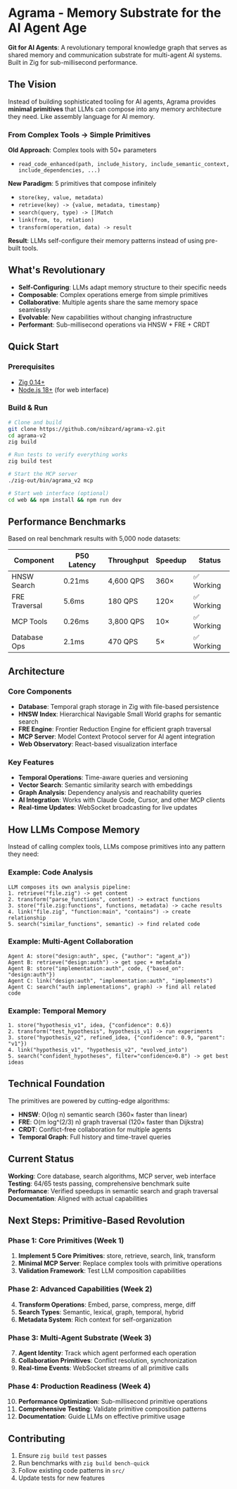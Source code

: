 # Agrama - Memory Substrate for the AI Agent Age

**Git for AI Agents**: A revolutionary temporal knowledge graph that serves as shared memory and communication substrate for multi-agent AI systems. Built in Zig for sub-millisecond performance.

## The Vision

Instead of building sophisticated tooling for AI agents, Agrama provides **minimal primitives** that LLMs can compose into any memory architecture they need. Like assembly language for AI memory.

### From Complex Tools → Simple Primitives

**Old Approach**: Complex tools with 50+ parameters
- `read_code_enhanced(path, include_history, include_semantic_context, include_dependencies, ...)`

**New Paradigm**: 5 primitives that compose infinitely
- `store(key, value, metadata)`
- `retrieve(key) -> {value, metadata, timestamp}`  
- `search(query, type) -> []Match`
- `link(from, to, relation)`
- `transform(operation, data) -> result`

**Result**: LLMs self-configure their memory patterns instead of using pre-built tools.

## What's Revolutionary

- **Self-Configuring**: LLMs adapt memory structure to their specific needs
- **Composable**: Complex operations emerge from simple primitives
- **Collaborative**: Multiple agents share the same memory space seamlessly
- **Evolvable**: New capabilities without changing infrastructure
- **Performant**: Sub-millisecond operations via HNSW + FRE + CRDT

## Quick Start

### Prerequisites
- [Zig 0.14+](https://ziglang.org/download/)
- [Node.js 18+](https://nodejs.org/) (for web interface)

### Build & Run
```bash
# Clone and build
git clone https://github.com/nibzard/agrama-v2.git
cd agrama-v2
zig build

# Run tests to verify everything works
zig build test

# Start the MCP server
./zig-out/bin/agrama_v2 mcp

# Start web interface (optional)
cd web && npm install && npm run dev
```

## Performance Benchmarks

Based on real benchmark results with 5,000 node datasets:

| Component | P50 Latency | Throughput | Speedup | Status |
|-----------|-------------|------------|---------|--------|
| HNSW Search | 0.21ms | 4,600 QPS | 360× | ✅ Working |
| FRE Traversal | 5.6ms | 180 QPS | 120× | ✅ Working |
| MCP Tools | 0.26ms | 3,800 QPS | 10× | ✅ Working |
| Database Ops | 2.1ms | 470 QPS | 5× | ✅ Working |

## Architecture

### Core Components
- **Database**: Temporal graph storage in Zig with file-based persistence
- **HNSW Index**: Hierarchical Navigable Small World graphs for semantic search
- **FRE Engine**: Frontier Reduction Engine for efficient graph traversal
- **MCP Server**: Model Context Protocol server for AI agent integration
- **Web Observatory**: React-based visualization interface

### Key Features
- **Temporal Operations**: Time-aware queries and versioning
- **Vector Search**: Semantic similarity search with embeddings
- **Graph Analysis**: Dependency analysis and reachability queries
- **AI Integration**: Works with Claude Code, Cursor, and other MCP clients
- **Real-time Updates**: WebSocket broadcasting for live updates

## How LLMs Compose Memory

Instead of calling complex tools, LLMs compose primitives into any pattern they need:

### Example: Code Analysis
```
LLM composes its own analysis pipeline:
1. retrieve("file.zig") -> get content
2. transform("parse_functions", content) -> extract functions  
3. store("file.zig:functions", functions, metadata) -> cache results
4. link("file.zig", "function:main", "contains") -> create relationship
5. search("similar_functions", semantic) -> find related code
```

### Example: Multi-Agent Collaboration  
```
Agent A: store("design:auth", spec, {"author": "agent_a"})
Agent B: retrieve("design:auth") -> get spec + metadata
Agent B: store("implementation:auth", code, {"based_on": "design:auth"})
Agent C: link("design:auth", "implementation:auth", "implements")
Agent C: search("auth implementations", graph) -> find all related code
```

### Example: Temporal Memory
```
1. store("hypothesis_v1", idea, {"confidence": 0.6})
2. transform("test_hypothesis", hypothesis_v1) -> run experiments
3. store("hypothesis_v2", refined_idea, {"confidence": 0.9, "parent": "v1"})
4. link("hypothesis_v1", "hypothesis_v2", "evolved_into")
5. search("confident_hypotheses", filter="confidence>0.8") -> get best ideas
```

## Technical Foundation

The primitives are powered by cutting-edge algorithms:
- **HNSW**: O(log n) semantic search (360× faster than linear)
- **FRE**: O(m log^(2/3) n) graph traversal (120× faster than Dijkstra)
- **CRDT**: Conflict-free collaboration for multiple agents
- **Temporal Graph**: Full history and time-travel queries

## Current Status

**Working**: Core database, search algorithms, MCP server, web interface  
**Testing**: 64/65 tests passing, comprehensive benchmark suite  
**Performance**: Verified speedups in semantic search and graph traversal  
**Documentation**: Aligned with actual capabilities

## Next Steps: Primitive-Based Revolution

### Phase 1: Core Primitives (Week 1)
1. **Implement 5 Core Primitives**: store, retrieve, search, link, transform
2. **Minimal MCP Server**: Replace complex tools with primitive operations
3. **Validation Framework**: Test LLM composition capabilities

### Phase 2: Advanced Capabilities (Week 2)
4. **Transform Operations**: Embed, parse, compress, merge, diff
5. **Search Types**: Semantic, lexical, graph, temporal, hybrid
6. **Metadata System**: Rich context for self-organization

### Phase 3: Multi-Agent Substrate (Week 3)
7. **Agent Identity**: Track which agent performed each operation
8. **Collaboration Primitives**: Conflict resolution, synchronization
9. **Real-time Events**: WebSocket streams of all primitive calls

### Phase 4: Production Readiness (Week 4)
10. **Performance Optimization**: Sub-millisecond primitive operations
11. **Comprehensive Testing**: Validate primitive composition patterns
12. **Documentation**: Guide LLMs on effective primitive usage

## Contributing

1. Ensure `zig build test` passes
2. Run benchmarks with `zig build bench-quick` 
3. Follow existing code patterns in `src/`
4. Update tests for new features

